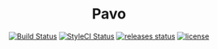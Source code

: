 <h1 align="center">Pavo</h1>

<p align="center">
    <a href="https://travis-ci.com/2er7/Pavo"><img src="https://travis-ci.com/2er7/Pavo.svg?branch=master" alt="Build Status"></a>
    <a href="https://github.styleci.io/repos/138863622"><img src="https://github.styleci.io/repos/138863622/shield" alt="StyleCI Status"></a>
    <a href="https://github.com/2er7/Pavo/releases"><img src="https://img.shields.io/github/release/2er7/Pavo.svg?style=flat-square" alt="releases status"></a>
    <a href="https://github.com/2er7/Pavo/blob/master/LICENSE"><img src="https://img.shields.io/github/license/2er7/Pavo.svg?style=flat-square" alt="license"></a>
</p>